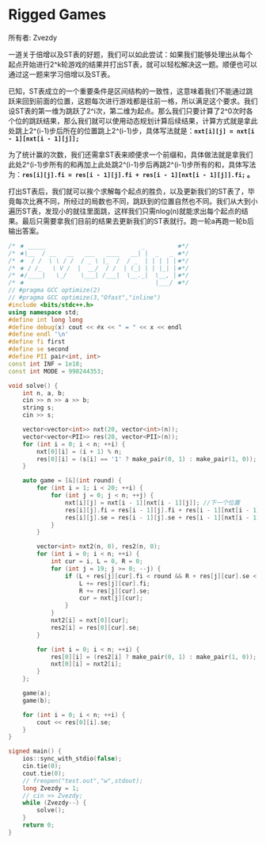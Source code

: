 # Rigged Games

所有者: Zvezdy

一道关于倍增以及ST表的好题，我们可以如此尝试：如果我们能够处理出从每个起点开始进行2^k轮游戏的结果并打出ST表，就可以轻松解决这一题。顺便也可以通过这一题来学习倍增以及ST表。

已知，ST表成立的一个重要条件是区间结构的一致性，这意味着我们不能通过跳跃来回到前面的位置，这题每次进行游戏都是往前一格，所以满足这个要求。我们设ST表的第一维为跳跃了2^i次，第二维为起点。那么我们只要计算了2^0次时各个位的跳跃结果，那么我们就可以使用动态规划计算后续结果，计算方式就是拿此处跳上2^(i-1)步后所在的位置跳上2^(i-1)步，具体写法就是：**`nxt[i][j] = nxt[i - 1][nxt[i - 1][j]];`** 

为了统计赢的次数，我们还需拿ST表来顺便求一个前缀和，具体做法就是拿我们此处2^(i-1)步所有的和再加上此处跳2^(i-1)步后再跳2^(i-1)步所有的和，具体写法为：**`res[i][j].fi = res[i - 1][j].fi + res[i - 1][nxt[i - 1][j]].fi;` 。**

打出ST表后，我们就可以挨个求解每个起点的胜负，以及更新我们的ST表了，毕竟每次比赛不同，所经过的局数也不同，跳跃到的位置自然也不同。我们从大到小遍历ST表，发现小的就往里面跳，这样我们只需nlog(n)就能求出每个起点的结果。最后只需要拿我们目前的结果去更新我们的ST表就行。跑一轮a再跑一轮b后输出答案。

```cpp
/* ★ _____                           _         ★*/
/* ★|__  / __   __   ___   ____   __| |  _   _ ★*/
/* ★  / /  \ \ / /  / _ \ |_  /  / _  | | | | |★*/
/* ★ / /_   \ V /  |  __/  / /  | (_| | | |_| |★*/
/* ★/____|   \_/    \___| /___|  \__._|  \__, |★*/
/* ★                                     |___/ ★*/
// #pragma GCC optimize(2)
// #pragma GCC optimize(3,"Ofast","inline")
#include <bits/stdc++.h>
using namespace std;
#define int long long
#define debug(x) cout << #x << " = " << x << endl
#define endl '\n'
#define fi first
#define se second
#define PII pair<int, int>
const int INF = 1e18;
const int MODE = 998244353;

void solve() {
    int n, a, b;
    cin >> n >> a >> b;
    string s;
    cin >> s;

    vector<vector<int>> nxt(20, vector<int>(n));
    vector<vector<PII>> res(20, vector<PII>(n));
    for (int i = 0; i < n; ++i) {
        nxt[0][i] = (i + 1) % n;
        res[0][i] = (s[i] == '1' ? make_pair(0, 1) : make_pair(1, 0));
    }

    auto game = [&](int round) {
        for (int i = 1; i < 20; ++i) {
            for (int j = 0; j < n; ++j) {
                nxt[i][j] = nxt[i - 1][nxt[i - 1][j]]; //下一个位置
                res[i][j].fi = res[i - 1][j].fi + res[i - 1][nxt[i - 1][j]].fi;
                res[i][j].se = res[i - 1][j].se + res[i - 1][nxt[i - 1][j]].se;
            }
        }

        vector<int> nxt2(n, 0), res2(n, 0);
        for (int i = 0; i < n; ++i) {
            int cur = i, L = 0, R = 0;
            for (int j = 19; j >= 0; --j) {
                if (L + res[j][cur].fi < round && R + res[j][cur].se < round) {
                    L += res[j][cur].fi;
                    R += res[j][cur].se;
                    cur = nxt[j][cur];
                }
            }
            nxt2[i] = nxt[0][cur];
            res2[i] = res[0][cur].se;
        }

        for (int i = 0; i < n; ++i) {
            res[0][i] = (res2[i] ? make_pair(0, 1) : make_pair(1, 0));
            nxt[0][i] = nxt2[i];
        }
    };

    game(a);
    game(b);

    for (int i = 0; i < n; ++i) {
        cout << res[0][i].se;
    }
}

signed main() {
    ios::sync_with_stdio(false);
    cin.tie(0);
    cout.tie(0);
    // freopen("test.out","w",stdout);
    long Zvezdy = 1;
    // cin >> Zvezdy;
    while (Zvezdy--) {
        solve();
    }
    return 0;
}

```